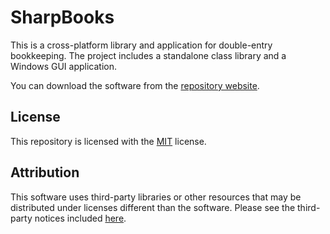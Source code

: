 <!--
README.md
Copyright (c) 2023 Ishan Pranav. All rights reserved.
Licensed under the MIT License.
-->

# SharpBooks
This is a cross-platform library and application for double-entry bookkeeping.
The project includes a standalone class library and a Windows GUI application.

You can download the software from the
[repository website](https://ishanpranav.github.io/sharp-books).
## License
This repository is licensed with the [MIT](LICENSE.txt) license.
## Attribution
This software uses third-party libraries or other resources that may be
distributed under licenses different than the software. Please see the
third-party notices included [here](THIRD-PARTY-NOTICES.md).
